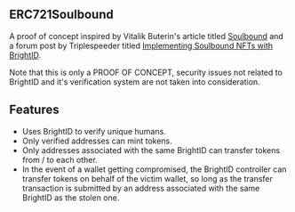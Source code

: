 ## ERC721Soulbound
A proof of concept inspired by Vitalik Buterin's article titled [Soulbound](https://vitalik.eth.limo/general/2022/01/26/soulbound.html) and a forum post by Triplespeeder titled [Implementing Soulbound NFTs with BrightID](https://forum.brightid.org/t/implementing-soulbound-nfts-with-brightid/430).


Note that this is only a PROOF OF CONCEPT, security issues not related to BrightID and it's verification system are not taken into consideration.

## Features
- Uses BrightID to verify unique humans.
- Only verified addresses can mint tokens.
- Only addresses associated with the same BrightID can transfer tokens from / to each other.
- In the event of a wallet getting compromised, the BrightID controller can transfer tokens on behalf of the victim wallet, so long as the transfer transaction is submitted by an address associated with the same BrightID as the stolen one.
